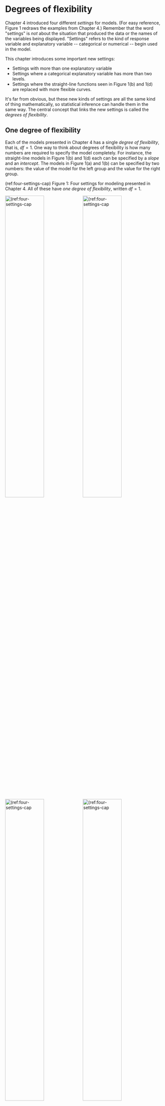 # Degrees of flexibility



Chapter 4 introduced four different *settings* for models. (For easy reference, Figure 1 redraws the examples from Chapter 4.) Remember that the word "settings" is *not* about the situation that produced  the data or the names of the variables being displayed. "Settings" refers to the kind of response variable and explanatory variable -- categorical or numerical -- begin used in the model.

This chapter introduces some important new settings:

- Settings with more than one explanatory variable
- Settings where a categorical explanatory variable has more than two levels.
- Settings where the straight-line functions seen in Figure 1(b) and 1(d) are replaced with more flexible curves.

It's far from obvious, but these new kinds of settings are all the same kind of thing mathematically, so statistical inference can handle them in the same way. The central concept that links the new settings is called the *degrees of flexibility*.

## One degree of flexibility

Each of the models presented in Chapter 4 has a single *degree of flexibility*, that is, $df = 1$. One way to think about degrees of flexibility is how many numbers are required to specify the model completely. For instance, the straight-line models in Figure 1(b) and 1(d) each can be specified by a *slope* and an *intercept*. The models in Figure 1(a) and 1(b) can be specified by two numbers: the value of the model for the left group and the value for the right group.

(ref:four-settings-cap) Figure 1: Four settings for modeling presented in Chapter 4. All of  these have *one degree of flexibility*, written $df=1$.

<div class="figure" style="text-align: FALSE">
<img src="045-Multiple-explanatory_files/figure-html/four-settings-1.png" alt="(ref:four-settings-cap" width="50%" /><img src="045-Multiple-explanatory_files/figure-html/four-settings-2.png" alt="(ref:four-settings-cap" width="50%" /><img src="045-Multiple-explanatory_files/figure-html/four-settings-3.png" alt="(ref:four-settings-cap" width="50%" /><img src="045-Multiple-explanatory_files/figure-html/four-settings-4.png" alt="(ref:four-settings-cap" width="50%" />
<p class="caption">(ref:four-settings-cap</p>
</div>

In talking about descriptions of models, rather than using the  word *number*, we use *coefficient*. This is no big deal, but when you see the word *coefficient* you'll have a distinct hint that we are talking about  the shape of a model. And we'll be able to say things like "the *number*  of *coefficients*" to refer to how many coefficients are needed to specify the model.

The degree of flexibility of a model is defined to be the number  of coefficients needed to completely specify the model *minus one*. You might wonder, "Why subtract one from the number of coefficients?" Just a convention. You'll see some justification for it in Chapter 8, *Simple means and proportions*, where we will work with models with *zero degrees of freedom*, which is to say, one coefficient. 

## Multiple degrees of flexibility

Let's look at some examples of models where there is more than one degree of freedom. To start, Figure 2 shows a model with two degrees of freedom.

<div class="figure" style="text-align: FALSE">
<img src="045-Multiple-explanatory_files/figure-html/two-df-1.png" alt="(ref:two-df-cap)" width="80%" />
<p class="caption">(ref:two-df-cap)</p>
</div>

The data in Figure 2 are from a classic study involving the differences and similarities among three species of iris plants. The response variable is the flower petal width (quantitative) and the explanatory variable is the species of the plant (categorical). A complete description  of the model would involve three coefficients, one for each of the species of iris. Three coefficients corresponds to $df = 2$.

If the explanatory variable had four levels, there would be $df=3$, and so on.

There's just a single explanatory variable in Figure 2 (albeit one with three categorical levels). Many models have more  than one explanatory variable. Figure 3 shows an example, where the response variable is height and bother mother's height and child's sex are being used as explanatory variables.

The model in Figure 3 consists of two straight lines. Each line is specified by a slope and an  intercept, meaning that four coefficients are needed. Thus, $df=3$.

You may notice that the two lines in Figure 3 have slightly different slopes. Often, modelers try to economize with degrees of flexibility by using the same slope for each line. This would reduce the degrees of freedom to  $df = 2$. (The decision of whether to use a common slope or two potentially different slopes is often made using the tools of statistical inference, but we are getting ahead of the story.)


<div class="figure" style="text-align: FALSE">
<img src="045-Multiple-explanatory_files/figure-html/mother-plus-sex-1.png" alt="(ref:mother-plus-sex-cap)" width="80%" />
<p class="caption">(ref:mother-plus-sex-cap)</p>
</div>

(ref:mother-plus-sex-cap) Figure 3: A model of height with two explanatory variables: the mother's height and the child's sex. Each  explanatory variable added to a model makes it possible  for  the model more faithfully to reproduce the response variable.

## Covariates

This is a good time to introduce an important concept in statistical modeling. It doesn't have directly to do with the mechanics of statistical inference, but it is critical to interpreting models with multiple explanatory variables.

Often, there is particular interest in the relationship between two variables. Galton's interest was in the relationship  between the parents' height and the child's height. There may be other factors involved in the system -- with height a major factor is the sex of the child, but there could be others such as nutrition,  health, etc.

Common sense suggests holding these other factors constant so that you can look specifically at the single explanatory variable of particular interest. In the 1880s, Galton did this, for example, by considering only the heights of boys rather than the heights of all children. Within a few years of Galton's work, statisticians had developed techniques to build models with multiple explanatory variables, like Figure 3, which broadened the notion  of "holding other factors constant" to include accounting for those factors in a model. 

The factors that the modeler wants to hold constant are called *covariates*.  Really this is just a name for an explanatory variable which is not of direct interest to the modeler, but which the modeler thinks might be playing a role in the system and can't be ignored.

It takes just the most basic notion of biology to realize that when it comes to the relationship between mother's and child's height another potentially important covariate is the height of the father. Figure 4 shows two such models. The model in 4(a) was constructed to have 3 degrees of freedom; 4(b) has 7 degrees of freedom.

(ref:mother-plus-sex-father-cap) Two models of child's height versus mother's height. Father's height and child's sex are included as explanatory variables. Although father's height is a quantitative variable, the graph shows the model for only three, evenly spaced, discrete values.

<div class="figure" style="text-align: FALSE">
<img src="045-Multiple-explanatory_files/figure-html/mother-plus-sex-father-1.png" alt="(ref:mother-plus-sex-father-cap)" width="80%" /><img src="045-Multiple-explanatory_files/figure-html/mother-plus-sex-father-2.png" alt="(ref:mother-plus-sex-father-cap)" width="80%" />
<p class="caption">(ref:mother-plus-sex-father-cap)</p>
</div>

Comparing the two models, you might see how a larger df corresponds to increased flexibility. 

You might also note from Figure 4 that the model with 8 degrees of freedom  suggests that the taller is that  father, the more influence the mother has on child's height. The methods of statistical inference let us examine whether this claim is actually justified.

## Flexibility, literally

Chapter 5 imagined a contest between two students, Linus and Curly, for the best model. Let's return to that example, but now we'll construct some models that are more  *flexible* than a straight line.

(ref:several-df-cap) Figure 1: (a) a flat model -- zero  degrees of flexibility; (b) a straight-line model -- one degree of flexibility;  (c)
a  model with one bend -- two degrees of flexibility; (d) a model with two bends -- three degrees of flexibility."

<div class="figure" style="text-align: FALSE">
<img src="045-Multiple-explanatory_files/figure-html/several-df-1.png" alt="(ref:several-df-cap)" width="50%" /><img src="045-Multiple-explanatory_files/figure-html/several-df-2.png" alt="(ref:several-df-cap)" width="50%" /><img src="045-Multiple-explanatory_files/figure-html/several-df-3.png" alt="(ref:several-df-cap)" width="50%" /><img src="045-Multiple-explanatory_files/figure-html/several-df-4.png" alt="(ref:several-df-cap)" width="50%" />
<p class="caption">(ref:several-df-cap)</p>
</div>

In the models in Figure 1, the degrees of flexibility indicates the shape of  the  function. A flat line  has no degrees of flexibility. A sloped line has one degree  of flexibility. Adding a bend adds another degree of flexibility, so 3 degrees of flexibility corresponds to two bends.

Notice that as the degree  of flexibility goes up, the model function gets closer to  the data points. Correspondingly, the variance of the model values, $v_m$, goes up with increasing degrees of flexibility.

The point of counting degrees of flexibility is to be able to adjust $v_m$ to take into account the intrinsic nature of flexibility to  match more closely the response values. For sufficiently high degrees of flexibility, a model will be able almost perfectly to reproduce the response variable, even when there is *no relationship*  between the response and explanatory variables.




